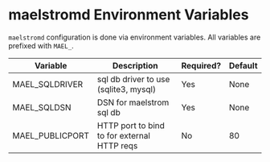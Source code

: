 
# maelstromd Environment Variables

`maelstromd` configuration is done via environment variables.
All variables are prefixed with `MAEL_`.

| Variable                        | Description                                  | Required? | Default |
|---------------------------------|----------------------------------------------|-----------|---------|
| MAEL_SQLDRIVER                  | sql db driver to use (sqlite3, mysql)        | Yes       | None    |
| MAEL_SQLDSN                     | DSN for maelstrom sql db                     | Yes       | None    |
| MAEL_PUBLICPORT                 | HTTP port to bind to for external HTTP reqs  | No        | 80      |
